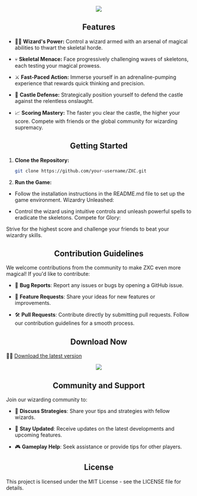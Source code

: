 
<p align="center">
  <img src="https://github.com/SoloScriptSage/ZXC/assets/145594568/399af4e3-0ffd-448d-8faa-3d88ec0f2cf9">
</p>

##  <div align="center">Features</div>

- 🧙‍♂️ **Wizard's Power:** Control a wizard armed with an arsenal of magical abilities to thwart the skeletal horde.
  
- 💀 **Skeletal Menace:** Face progressively challenging waves of skeletons, each testing your magical prowess.
  
- ⚔️ **Fast-Paced Action:** Immerse yourself in an adrenaline-pumping experience that rewards quick thinking and precision.
  
- 🏰 **Castle Defense:** Strategically position yourself to defend the castle against the relentless onslaught.
  
- 📈 **Scoring Mastery:** The faster you clear the castle, the higher your score. Compete with friends or the global community for wizarding supremacy.

## <div align="center">Getting Started</div>

1. **Clone the Repository:**
   ```bash
   git clone https://github.com/your-username/ZXC.git
   ```
2. **Run the Game:**

  - Follow the installation instructions in the README.md file to set up the game environment.
Wizardry Unleashed:

  - Control the wizard using intuitive controls and unleash powerful spells to eradicate the skeletons.
Compete for Glory:

Strive for the highest score and challenge your friends to beat your wizardry skills.

## <div align="center">Contribution Guidelines</div>

We welcome contributions from the community to make ZXC even more magical! If you'd like to contribute:

- 🐛 **Bug Reports**: Report any issues or bugs by opening a GitHub issue.

- 🚀 **Feature Requests**: Share your ideas for new features or improvements.

- 🛠️ **Pull Requests**: Contribute directly by submitting pull requests. Follow our contribution guidelines for a smooth process.

## <div align="center">Download Now</div>


🧙‍♂️ [Download the latest version](https://drive.google.com/file/d/1GIHNRcoFWHKrdNLS-vZ5EBWmCSPi6Vno/view?usp=drive_link)
<p align="center">
  <img src="https://github.com/SoloScriptSage/ZXC/assets/145594568/bcf51e19-601c-47f7-8883-01e01b35dd5c">
</p>


## <div align="center">Community and Support</div>
Join our wizarding community to:

- 🤝 **Discuss Strategies**: Share your tips and strategies with fellow wizards.

- 📢 **Stay Updated**: Receive updates on the latest developments and upcoming features.

- 🎮 **Gameplay Help**: Seek assistance or provide tips for other players.

## <div align="center">License</div>
This project is licensed under the MIT License - see the LICENSE file for details.

